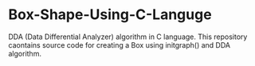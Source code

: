 # Box-Shape-Using-C-Languge
DDA (Data Differential Analyzer) algorithm in C language.
This repository caontains source code for creating a Box using initgraph() and DDA algorithm.
